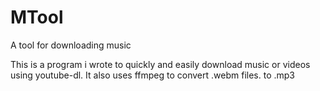 # MTool
A tool for downloading music

This is a program i wrote to quickly and easily download music or videos using youtube-dl.
It also uses ffmpeg to convert .webm files. to .mp3
